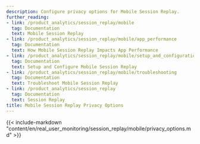 ```yaml
---
description: Configure privacy options for Mobile Session Replay.
further_reading:
- link: /product_analytics/session_replay/mobile
  tag: Documentation
  text: Mobile Session Replay
- link: /product_analytics/session_replay/mobile/app_performance
  tag: Documentation
  text: How Mobile Session Replay Impacts App Performance
- link: /product_analytics/session_replay/mobile/setup_and_configuration
  tag: Documentation
  text: Setup and Configure Mobile Session Replay
- link: /product_analytics/session_replay/mobile/troubleshooting
  tag: Documentation
  text: Troubleshoot Mobile Session Replay
- link: /product_analytics/session_replay
  tag: Documentation
  text: Session Replay
title: Mobile Session Replay Privacy Options
---
```


{{< include-markdown "content/en/real_user_monitoring/session_replay/mobile/privacy_options.md" >}}